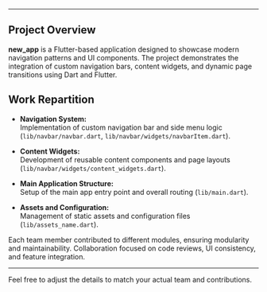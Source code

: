
---

## Project Overview

**new_app** is a Flutter-based application designed to showcase modern navigation patterns and UI components. The project demonstrates the integration of custom navigation bars, content widgets, and dynamic page transitions using Dart and Flutter.

## Work Repartition

- **Navigation System:**  
  Implementation of custom navigation bar and side menu logic (`lib/navbar/navbar.dart`, `lib/navbar/widgets/navbarItem.dart`).

- **Content Widgets:**  
  Development of reusable content components and page layouts (`lib/navbar/widgets/content_widgets.dart`).

- **Main Application Structure:**  
  Setup of the main app entry point and overall routing (`lib/main.dart`).

- **Assets and Configuration:**  
  Management of static assets and configuration files (`lib/assets_name.dart`).

Each team member contributed to different modules, ensuring modularity and maintainability. Collaboration focused on code reviews, UI consistency, and feature integration.

---

Feel free to adjust the details to match your actual team and contributions.